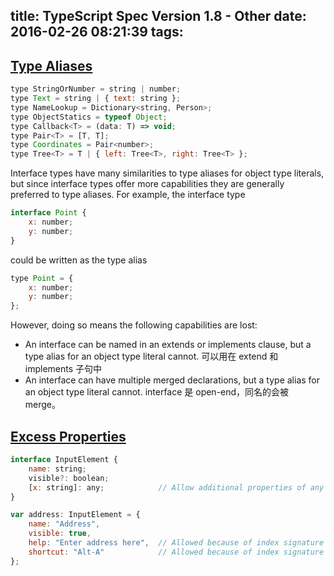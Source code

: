 title: TypeScript Spec Version 1.8 - Other
date: 2016-02-26 08:21:39
tags:
---

## [Type Aliases](https://github.com/Microsoft/TypeScript/blob/master/doc/spec.md#3.10)

```js
type StringOrNumber = string | number;  
type Text = string | { text: string };  
type NameLookup = Dictionary<string, Person>;  
type ObjectStatics = typeof Object;  
type Callback<T> = (data: T) => void;  
type Pair<T> = [T, T];  
type Coordinates = Pair<number>;  
type Tree<T> = T | { left: Tree<T>, right: Tree<T> };
```

Interface types have many similarities to type aliases for object type literals, but since interface types offer more capabilities they are generally preferred to type aliases. For example, the interface type

```js
interface Point {  
    x: number;  
    y: number;  
}
```

could be written as the type alias

```js
type Point = {  
    x: number;  
    y: number;  
};
```

However, doing so means the following capabilities are lost:

- An interface can be named in an extends or implements clause, but a type alias for an object type literal cannot. 可以用在 extend 和 implements 子句中
- An interface can have multiple merged declarations, but a type alias for an object type literal cannot. interface 是 open-end，同名的会被 merge。 

## [ Excess Properties](https://github.com/Microsoft/TypeScript/blob/master/doc/spec.md#3.11.5)

```js
interface InputElement {  
    name: string;  
    visible?: boolean;  
    [x: string]: any;            // Allow additional properties of any type  
}

var address: InputElement = {  
    name: "Address",  
    visible: true,  
    help: "Enter address here",  // Allowed because of index signature  
    shortcut: "Alt-A"            // Allowed because of index signature  
};
```


